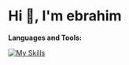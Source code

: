 # Hi 👋, I'm ebrahim



**Languages and Tools:**

[![My Skills](https://skillicons.dev/icons?i=cs,dotnet,git,docker,js,html,css,bootstrap,mongodb,postman,visualstudio,vscode,sqlserver)](https://skillicons.dev)
